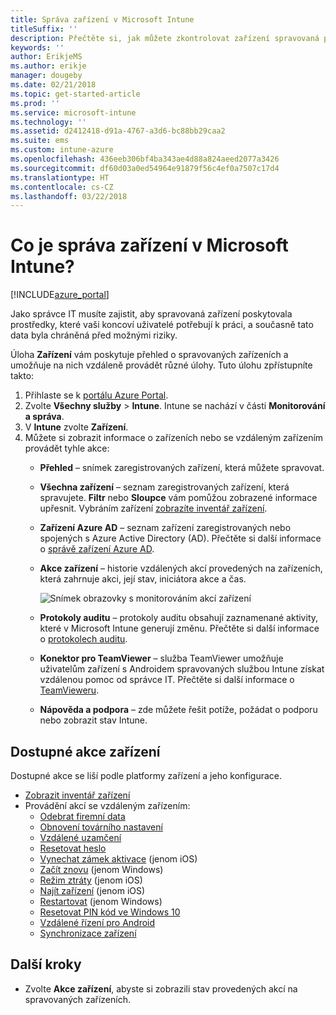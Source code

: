 ```yaml
---
title: Správa zařízení v Microsoft Intune
titleSuffix: ''
description: Přečtěte si, jak můžete zkontrolovat zařízení spravovaná přes Intune a provádět s nimi různé operace.
keywords: ''
author: ErikjeMS
ms.author: erikje
manager: dougeby
ms.date: 02/21/2018
ms.topic: get-started-article
ms.prod: ''
ms.service: microsoft-intune
ms.technology: ''
ms.assetid: d2412418-d91a-4767-a3d6-bc88bb29caa2
ms.suite: ems
ms.custom: intune-azure
ms.openlocfilehash: 436eeb306bf4ba343ae4d88a824aeed2077a3426
ms.sourcegitcommit: df60d03a0ed54964e91879f56c4ef0a7507c17d4
ms.translationtype: HT
ms.contentlocale: cs-CZ
ms.lasthandoff: 03/22/2018
---
```

# <a name="what-is-microsoft-intune-device-management"></a>Co je správa zařízení v Microsoft Intune?


[!INCLUDE[azure_portal](./includes/azure_portal.md)]

Jako správce IT musíte zajistit, aby spravovaná zařízení poskytovala prostředky, které vaši koncoví uživatelé potřebují k práci, a současně tato data byla chráněná před možnými riziky.

Úloha **Zařízení** vám poskytuje přehled o spravovaných zařízeních a umožňuje na nich vzdáleně provádět různé úlohy. Tuto úlohu zpřístupníte takto:

1. Přihlaste se k [portálu Azure Portal](https://portal.azure.com).
2. Zvolte **Všechny služby** > **Intune**. Intune se nachází v části **Monitorování a správa**.
3. V **Intune** zvolte **Zařízení**.
4. Můžete si zobrazit informace o zařízeních nebo se vzdáleným zařízením provádět tyhle akce:
    - **Přehled** – snímek zaregistrovaných zařízení, která můžete spravovat.
    - **Všechna zařízení** – seznam zaregistrovaných zařízení, která spravujete. **Filtr** nebo **Sloupce** vám pomůžou zobrazené informace upřesnit. Vybráním zařízení [zobrazíte inventář zařízení](device-inventory.md).
    - **Zařízení Azure AD** – seznam zařízení zaregistrovaných nebo spojených s Azure Active Directory (AD). Přečtěte si další informace o [správě zařízení Azure AD](https://docs.microsoft.com/azure/active-directory/device-management-introduction).
    - **Akce zařízení** – historie vzdálených akcí provedených na zařízeních, která zahrnuje akci, její stav, iniciátora akce a čas.

        ![Snímek obrazovky s monitorováním akcí zařízení](./media/monitor-device-actions.png)

    - **Protokoly auditu** – protokoly auditu obsahují zaznamenané aktivity, které v Microsoft Intune generují změnu. Přečtěte si další informace o [protokolech auditu](monitor-audit-logs.md).
    - **Konektor pro TeamViewer** – služba TeamViewer umožňuje uživatelům zařízení s Androidem spravovaných službou Intune získat vzdálenou pomoc od správce IT. Přečtěte si další informace o [TeamVieweru](device-profile-android-teamviewer.md).
    - **Nápověda a podpora** – zde můžete řešit potíže, požádat o podporu nebo zobrazit stav Intune.  
    
## <a name="available-device-actions"></a>Dostupné akce zařízení
Dostupné akce se liší podle platformy zařízení a jeho konfigurace.

- [Zobrazit inventář zařízení](device-inventory.md)
- Provádění akcí se vzdáleným zařízením:
    - [Odebrat firemní data](devices-wipe.md#remove-company-data)
    - [Obnovení továrního nastavení](devices-wipe.md#factory-reset)
    - [Vzdálené uzamčení](device-remote-lock.md)
    - [Resetovat heslo](device-passcode-reset.md)
    - [Vynechat zámek aktivace](device-activation-lock-bypass.md) (jenom iOS)
    - [Začít znovu](device-fresh-start.md) (jenom Windows)
    - [Režim ztráty](device-lost-mode.md) (jenom iOS)
    - [Najít zařízení](device-locate.md) (jenom iOS)
    - [Restartovat](device-restart.md) (jenom Windows)
    - [Resetovat PIN kód ve Windows 10](device-windows-pin-reset.md)
    - [Vzdálené řízení pro Android](device-profile-android-teamviewer.md)
    - [Synchronizace zařízení](device-sync.md)


## <a name="next-steps"></a>Další kroky

- Zvolte **Akce zařízení**, abyste si zobrazili stav provedených akcí na spravovaných zařízeních.
